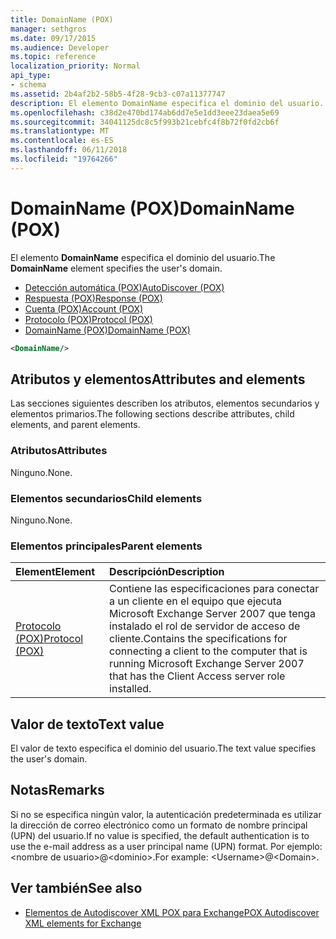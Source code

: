 ```yaml
---
title: DomainName (POX)
manager: sethgros
ms.date: 09/17/2015
ms.audience: Developer
ms.topic: reference
localization_priority: Normal
api_type:
- schema
ms.assetid: 2b4af2b2-58b5-4f28-9cb3-c07a11377747
description: El elemento DomainName especifica el dominio del usuario.
ms.openlocfilehash: c38d2e470bd174ab6dd7e5e1dd3eee23daea5e69
ms.sourcegitcommit: 34041125dc8c5f993b21cebfc4f8b72f0fd2cb6f
ms.translationtype: MT
ms.contentlocale: es-ES
ms.lasthandoff: 06/11/2018
ms.locfileid: "19764266"
---
```

# <a name="domainname-pox"></a><span data-ttu-id="f1883-103">DomainName (POX)</span><span class="sxs-lookup"><span data-stu-id="f1883-103">DomainName (POX)</span></span>

<span data-ttu-id="f1883-104">El elemento **DomainName** especifica el dominio del usuario.</span><span class="sxs-lookup"><span data-stu-id="f1883-104">The **DomainName** element specifies the user's domain.</span></span> 
  
- [<span data-ttu-id="f1883-105">Detección automática (POX)</span><span class="sxs-lookup"><span data-stu-id="f1883-105">AutoDiscover (POX)</span></span>](autodiscover-pox.md)  
- [<span data-ttu-id="f1883-106">Respuesta (POX)</span><span class="sxs-lookup"><span data-stu-id="f1883-106">Response (POX)</span></span>](response-pox.md)  
- [<span data-ttu-id="f1883-107">Cuenta (POX)</span><span class="sxs-lookup"><span data-stu-id="f1883-107">Account (POX)</span></span>](account-pox.md) 
- [<span data-ttu-id="f1883-108">Protocolo (POX)</span><span class="sxs-lookup"><span data-stu-id="f1883-108">Protocol (POX)</span></span>](protocol-pox.md) 
- [<span data-ttu-id="f1883-109">DomainName (POX)</span><span class="sxs-lookup"><span data-stu-id="f1883-109">DomainName (POX)</span></span>](domainname-pox.md)
  
```xml
<DomainName/>
```

## <a name="attributes-and-elements"></a><span data-ttu-id="f1883-110">Atributos y elementos</span><span class="sxs-lookup"><span data-stu-id="f1883-110">Attributes and elements</span></span>

<span data-ttu-id="f1883-111">Las secciones siguientes describen los atributos, elementos secundarios y elementos primarios.</span><span class="sxs-lookup"><span data-stu-id="f1883-111">The following sections describe attributes, child elements, and parent elements.</span></span>
  
### <a name="attributes"></a><span data-ttu-id="f1883-112">Atributos</span><span class="sxs-lookup"><span data-stu-id="f1883-112">Attributes</span></span>

<span data-ttu-id="f1883-113">Ninguno.</span><span class="sxs-lookup"><span data-stu-id="f1883-113">None.</span></span>
  
### <a name="child-elements"></a><span data-ttu-id="f1883-114">Elementos secundarios</span><span class="sxs-lookup"><span data-stu-id="f1883-114">Child elements</span></span>

<span data-ttu-id="f1883-115">Ninguno.</span><span class="sxs-lookup"><span data-stu-id="f1883-115">None.</span></span>
  
### <a name="parent-elements"></a><span data-ttu-id="f1883-116">Elementos principales</span><span class="sxs-lookup"><span data-stu-id="f1883-116">Parent elements</span></span>

|<span data-ttu-id="f1883-117">**Element**</span><span class="sxs-lookup"><span data-stu-id="f1883-117">**Element**</span></span>|<span data-ttu-id="f1883-118">**Descripción**</span><span class="sxs-lookup"><span data-stu-id="f1883-118">**Description**</span></span>|
|:-----|:-----|
|[<span data-ttu-id="f1883-119">Protocolo (POX)</span><span class="sxs-lookup"><span data-stu-id="f1883-119">Protocol (POX)</span></span>](protocol-pox.md) <br/> |<span data-ttu-id="f1883-120">Contiene las especificaciones para conectar a un cliente en el equipo que ejecuta Microsoft Exchange Server 2007 que tenga instalado el rol de servidor de acceso de cliente.</span><span class="sxs-lookup"><span data-stu-id="f1883-120">Contains the specifications for connecting a client to the computer that is running Microsoft Exchange Server 2007 that has the Client Access server role installed.</span></span>  <br/> |
   
## <a name="text-value"></a><span data-ttu-id="f1883-121">Valor de texto</span><span class="sxs-lookup"><span data-stu-id="f1883-121">Text value</span></span>

<span data-ttu-id="f1883-122">El valor de texto especifica el dominio del usuario.</span><span class="sxs-lookup"><span data-stu-id="f1883-122">The text value specifies the user's domain.</span></span>
  
## <a name="remarks"></a><span data-ttu-id="f1883-123">Notas</span><span class="sxs-lookup"><span data-stu-id="f1883-123">Remarks</span></span>

<span data-ttu-id="f1883-124">Si no se especifica ningún valor, la autenticación predeterminada es utilizar la dirección de correo electrónico como un formato de nombre principal (UPN) del usuario.</span><span class="sxs-lookup"><span data-stu-id="f1883-124">If no value is specified, the default authentication is to use the e-mail address as a user principal name (UPN) format.</span></span> <span data-ttu-id="f1883-125">Por ejemplo: \<nombre de usuario\>@\<dominio\>.</span><span class="sxs-lookup"><span data-stu-id="f1883-125">For example: \<Username\>@\<Domain\>.</span></span>
  
## <a name="see-also"></a><span data-ttu-id="f1883-126">Ver también</span><span class="sxs-lookup"><span data-stu-id="f1883-126">See also</span></span>

- [<span data-ttu-id="f1883-127">Elementos de Autodiscover XML POX para Exchange</span><span class="sxs-lookup"><span data-stu-id="f1883-127">POX Autodiscover XML elements for Exchange</span></span>](pox-autodiscover-xml-elements-for-exchange.md)

